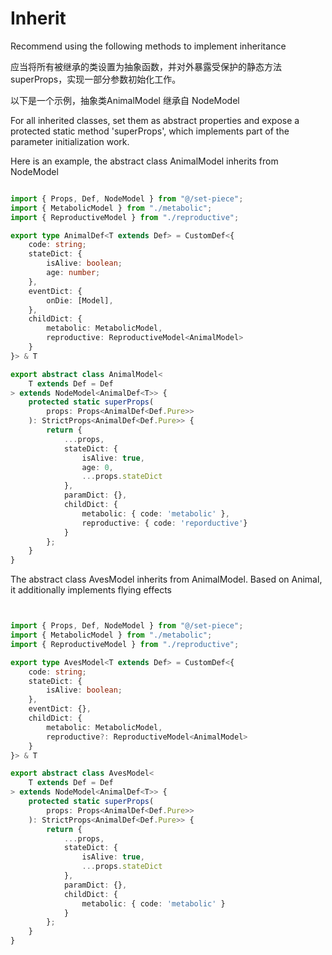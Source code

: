 # Inherit 

Recommend using the following methods to implement inheritance


应当将所有被继承的类设置为抽象函数，并对外暴露受保护的静态方法 superProps，实现一部分参数初始化工作。

以下是一个示例，抽象类AnimalModel 继承自 NodeModel

For all inherited classes, set them as abstract properties and expose a protected static method 'superProps', which implements part of the parameter initialization work.

Here is an example, the abstract class AnimalModel inherits from NodeModel

```typescript

import { Props, Def, NodeModel } from "@/set-piece";
import { MetabolicModel } from "./metabolic";
import { ReproductiveModel } from "./reproductive";

export type AnimalDef<T extends Def> = CustomDef<{
    code: string;
    stateDict: {
        isAlive: boolean;
        age: number;
    },
    eventDict: {
        onDie: [Model],
    },
    childDict: {
        metabolic: MetabolicModel,
        reproductive: ReproductiveModel<AnimalModel>
    }
}> & T

export abstract class AnimalModel<
    T extends Def = Def
> extends NodeModel<AnimalDef<T>> {
    protected static superProps(
        props: Props<AnimalDef<Def.Pure>>
    ): StrictProps<AnimalDef<Def.Pure>> {
        return {
            ...props,
            stateDict: {
                isAlive: true,
                age: 0,
                ...props.stateDict
            },
            paramDict: {},
            childDict: {
                metabolic: { code: 'metabolic' },
                reproductive: { code: 'reporductive'}
            }
        };
    }
}
```
The abstract class AvesModel inherits from AnimalModel. Based on Animal, it additionally implements flying effects

```typescript


import { Props, Def, NodeModel } from "@/set-piece";
import { MetabolicModel } from "./metabolic";
import { ReproductiveModel } from "./reproductive";

export type AvesModel<T extends Def> = CustomDef<{
    code: string;
    stateDict: {
        isAlive: boolean;
    },
    eventDict: {},
    childDict: {
        metabolic: MetabolicModel,
        reproductive?: ReproductiveModel<AnimalModel>
    }
}> & T

export abstract class AvesModel<
    T extends Def = Def
> extends NodeModel<AnimalDef<T>> {
    protected static superProps(
        props: Props<AnimalDef<Def.Pure>>
    ): StrictProps<AnimalDef<Def.Pure>> {
        return {
            ...props,
            stateDict: {
                isAlive: true,
                ...props.stateDict
            },
            paramDict: {},
            childDict: {
                metabolic: { code: 'metabolic' }
            }
        };
    }
}
```